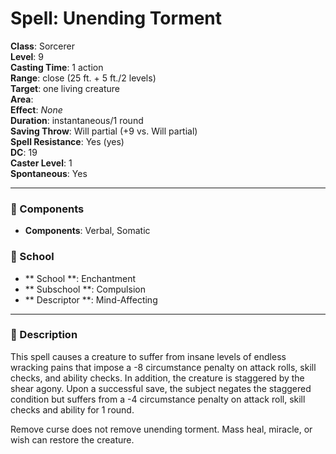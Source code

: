 
# Spell: Unending Torment
**Class**: Sorcerer  
**Level**: 9  
**Casting Time**: 1 action  
**Range**: close (25 ft. + 5 ft./2 levels)  
**Target**: one living creature  
**Area**:   
**Effect**: _None_  
**Duration**: instantaneous/1 round  
**Saving Throw**: Will partial (+9 vs. Will partial)  
**Spell Resistance**: Yes (yes)  
**DC**: 19  
**Caster Level**: 1  
**Spontaneous**: Yes

---

### 🔮 Components
- **Components**: Verbal, Somatic

### 🏫 School
- ** School **: Enchantment
- ** Subschool **: Compulsion
- ** Descriptor **: Mind-Affecting
---

### 📜 Description
This spell causes a creature to suffer from insane levels of endless wracking pains that impose a -8 circumstance penalty on attack rolls, skill checks, and ability checks. In addition, the creature is staggered by the shear agony. Upon a successful save, the subject negates the staggered condition but suffers from a -4 circumstance penalty on attack roll, skill checks and ability for 1 round. 

Remove curse does not remove unending torment. Mass heal, miracle, or wish can restore the creature.
